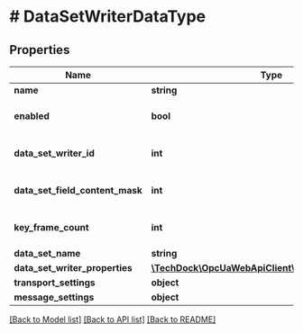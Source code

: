 # # DataSetWriterDataType

## Properties

Name | Type | Description | Notes
------------ | ------------- | ------------- | -------------
**name** | **string** |  | [optional]
**enabled** | **bool** |  | [optional] [default to false]
**data_set_writer_id** | **int** |  | [optional] [default to 0]
**data_set_field_content_mask** | **int** |  | [optional] [default to 0]
**key_frame_count** | **int** |  | [optional] [default to 0]
**data_set_name** | **string** |  | [optional]
**data_set_writer_properties** | [**\TechDock\OpcUaWebApiClient\Model\KeyValuePair[]**](KeyValuePair.md) |  | [optional]
**transport_settings** | **object** |  | [optional]
**message_settings** | **object** |  | [optional]

[[Back to Model list]](../../README.md#models) [[Back to API list]](../../README.md#endpoints) [[Back to README]](../../README.md)
